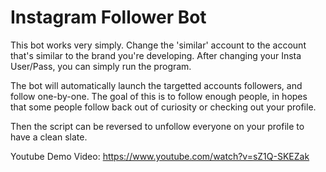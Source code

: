 # Instagram Follower Bot

This bot works very simply.
Change the 'similar' account to the account that's similar to the brand you're developing.
After changing your Insta User/Pass, you can simply run the program.

The bot will automatically launch the targetted accounts followers, and follow one-by-one.
The goal of this is to follow enough people, in hopes that some people follow back out of curiosity or checking out your profile.

Then the script can be reversed to unfollow everyone on your profile to have a clean slate.

Youtube Demo Video: https://www.youtube.com/watch?v=sZ1Q-SKEZak
